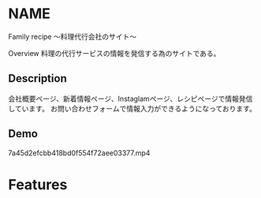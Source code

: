 # NAME
Family recipe 〜料理代行会社のサイト〜

Overview
料理の代行サービスの情報を発信する為のサイトである。

## Description
会社概要ページ、新着情報ページ、Instaglamページ、レシピページで情報発信しています。
お問い合わせフォームで情報入力ができるようになっております。

## Demo
7a45d2efcbb418bd0f554f72aee03377.mp4

# Features
